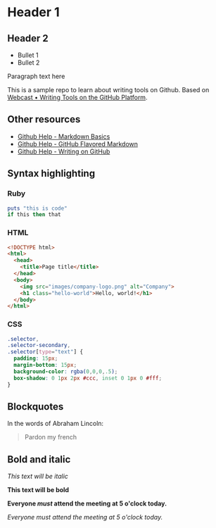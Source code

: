 # Header 1

## Header 2

* Bullet 1
* Bullet 2

Paragraph text here

This is a sample repo to learn about writing tools on Github. Based on [Webcast • Writing Tools on the GitHub Platform](https://www.youtube.com/watch?v=p8yKoPaDqiA).

## Other resources

* [Github Help - Markdown Basics](https://help.github.com/articles/markdown-basics)
* [Github Help - GitHub Flavored Markdown](https://help.github.com/articles/github-flavored-markdown)
* [Github Help - Writing on GitHub](https://help.github.com/articles/writing-on-github)

## Syntax highlighting

### Ruby

```ruby
puts "this is code"
if this then that
```

### HTML

```HTML
<!DOCTYPE html>
<html>
  <head>
    <title>Page title</title>
  </head>
  <body>
    <img src="images/company-logo.png" alt="Company">
    <h1 class="hello-world">Hello, world!</h1>
  </body>
</html>
```

### CSS

```css
.selector,
.selector-secondary,
.selector[type="text"] {
  padding: 15px;
  margin-bottom: 15px;
  background-color: rgba(0,0,0,.5);
  box-shadow: 0 1px 2px #ccc, inset 0 1px 0 #fff;
}
```

## Blockquotes

In the words of Abraham Lincoln:

> Pardon my french

## Bold and italic

*This text will be italic*

**This text will be bold**

**Everyone _must_ attend the meeting at 5 o'clock today.**

_Everyone *must* attend the meeting at 5 o'clock today._

